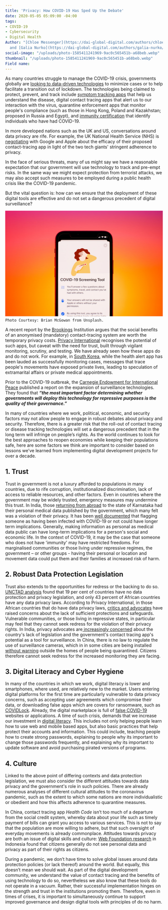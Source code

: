 ```yaml
---
title: 'Privacy: How COVID-19 Has Sped Up the Debate'
date: 2020-05-05 05:09:00 -04:00
tags:
- COVID-19
- Cybersecurity
- Digital Health
Author: "[Chloe Messenger](https://dai-global-digital.com/authors/chloe-messenger/)
  and [Galia Nurko](https://dai-global-digital.com/authors/galia-nurko/)"
social-image: "/uploads/photo-1585411241969-9ac0c565451b-a68beb.webp"
thumbnail: "/uploads/photo-1585411241969-9ac0c565451b-a68beb.webp"
Field name: 
---
```


As many countries struggle to manage the COVID-19 crisis, governments globally are [looking to data-driven technologies](https://www.bloomberg.com/news/articles/2020-04-30/the-world-embraces-contact-tracing-technology-to-fight-covid-19?utm_campaign=The%20Interface&utm_medium=email&utm_source=Revue%20newsletter) to minimize cases or to help facilitate a transition out of lockdown. The technologies being claimed to protect, prevent, and track include [symptom tracking apps](corona.asan.gov.af) that help us understand the disease, digital contact tracing apps that alert us to our interaction with the virus, quarantine enforcement apps that monitor people's compliance (such as those in Hong Kong, Poland and Kazakhstan; proposed in Russia and Egypt), and [immunity certification](https://www.ukauthority.com/articles/open-university-develops-digital-certificate-for-covid-19-immunity/) that identify individuals who have had COVID-19.

In more developed nations such as the UK and US, conversations around data privacy are rife. For example, the UK National Health Service (NHS) is [negotiating](https://www.bbc.co.uk/news/technology-52441428) with Google and Apple about the efficacy of their proposed contact-tracing app in light of the two tech giants' stringent adherence to privacy.

In the face of serious threats, many of us might say we have a reasonable expectation that our government will use technology to track and pre-empt risks. In the same way we might expect protection from terrorist attacks, we may also accept such measures to be employed during a public health crisis like the COVID-19 pandemic.

But the vital question is: how can we ensure that the deployment of these digital tools are effective and do not set a dangerous precedent of digital surveillance?

<!--more-->

![photo-1585411241969-9ac0c565451b.webp](/uploads/photo-1585411241969-9ac0c565451b.webp)`Photo Courtesy: Brian McGowan from Unsplash.`

A recent report by the [Brookings](https://www.brookings.edu/research/freedom-and-privacy-in-the-time-of-coronavirus/) Institution argues that the social benefits of an anonymised (mandatory) contact-tracing system are worth the temporary privacy costs. [Privacy International](https://privacyinternational.org/long-read/3675/theres-app-coronavirus-apps) recognises the potential of such apps, but caveat with the need for trust, built through vigilant monitoring, scrutiny, and testing. We have already seen how these apps do and do not work. For example, in [South Korea](https://www.theguardian.com/world/2020/mar/06/more-scary-than-coronavirus-south-koreas-health-alerts-expose-private-lives), while the health alert app has been lauded as successfully monitoring cases, messages that trace people's movements have exposed private lives, leading to speculation of extramarital affairs or private medical appointments.

Prior to the COVID-19 outbreak, the [Carnegie Endowment for International Peace](https://carnegieendowment.org/2019/09/17/global-expansion-of-ai-surveillance-pub-79847) published a report on the expansion of surveillance technologies. They found that ***“the most important factor determining whether governments will deploy this technology for repressive purposes is the quality of their governance.”***

In many of countries where we work, political, economic, and security factors may not allow people to engage in robust debates about privacy and security. Therefore, there is a greater risk that the roll-out of contact tracing or disease tracking technologies will set a dangerous precedent that in the long term will infringe on people’s rights. As the world continues to look for the best approaches to reopen economies while keeping their populations safe, here are some factors we think are important to consider based on lessons we’ve learned from implementing digital development projects for over a decade.

## 1. Trust

Trust in government is not a luxury afforded to populations in many countries, due to rife corruption, institutionalized discrimination, lack of access to reliable resources, and other factors. Even in countries where the government may be widely trusted, emergency measures may undermine this trust. In India, those [returning from abroad](https://www.news18.com/news/india/privacy-not-a-concern-checking-virus-spread-is-ktaka-govt-publishes-details-of-foreign-returnees-2550835.html) to the state of Karnataka had their personal medical data published by the government, which many felt was a violation of their privacy. It has been [well documented](https://onezero.medium.com/immunity-passports-could-create-a-new-category-of-privilege-2f70ce1b905) that flagging someone as having been infected with COVID-19 or not could have longer term implications. Generally, making information as personal as medical data public can have long-term implications for a person's social and economic life. In the context of COVID-19, it may be the case that someone who does not have 'immunity' may have restricted freedoms. For marginalised communities or those living under repressive regimes, the government – or other groups - having their personal or location and movement data could put them and their families at increased risk of harm.

## 2. Robust Data Protection Legislation

Trust also extends to the opportunities for redress or the backing to do so. [UNCTAD analysis](https://unctad.org/en/Pages/DTL/STI_and_ICTs/ICT4D-Legislation/eCom-Data-Protection-Laws.aspx) found that 19 per cent of countries have no data protection and privacy legislation, and only 43 percent of African countries have any data privacy laws. According to Privacy International, in those African countries that do have data privacy laws, [critics and advocates](https://privacyinternational.org/long-read/3109/africa-sim-card-registration-only-increases-monitoring-and-exclusion) have raised concerns about the lack of sufficient protections and safeguards. Vulnerable communities, or those living in repressive states, in particular may feel that they cannot seek redress for the violation of their privacy rights. In India, privacy advocates are[ increasingly concerned](https://www.buzzfeednews.com/article/pranavdixit/for-a-billion-indians-the-governments-voluntary-contact?utm_campaign=The%2520Interface&utm_medium=email&utm_source=Revue%2520newsletter) about the country's lack of legislation and the government's contact tracing app's potential as a tool for surveillance. In China, there is no law to regulate the use of surveillance cameras, which in in some cities are being installed [without warning](https://edition.cnn.com/2020/04/27/asia/cctv-cameras-china-hnk-intl/index.html?utm_campaign=The%20Interface&utm_medium=email&utm_source=Revue%20newsletter) outside the homes of people being quarantined. Citizens therefore cannot seek redress for the increased monitoring they are facing.

## 3. Digital Literacy and Cyber Hygiene

In many of the countries in which we work, digital literacy is lower and smartphones, where used, are relatively new to the market. Users entering digital platforms for the first time are particularly vulnerable to data privacy concerns, such as accepting user agreements which compromise their data, or downloading false apps which are covers for ransomware, such as [COVIDLock](https://www.domaintools.com/resources/blog/covidlock-mobile-coronavirus-tracking-app-coughs-up-ransomware). Already, the digital marketplace is full of [false COVID-19](https://www.zdnet.com/article/thousands-of-covid-19-scam-and-malware-sites-are-being-created-on-a-daily-basis/) websites or applications. A time of such crisis, demands that we increase our investment in [digital literacy](https://dai-global-digital.com/the-missing-digital-principle-educate-the-user.html). This includes not only helping people learn how to use web and mobile based apps, but also basic practices that help protect their accounts and information. This could include, teaching people how to create strong passwords, explaining to people why its important to change those passwords frequently, and explaining why its important to update software and avoid purchasing pirated versions of programs.

## 4. Culture

Linked to the above point of differing contexts and data protection legislation, we must also consider the different attitudes towards data privacy and the government's role in such policies. There are already numerous analyses of different cultural attitudes to the coronavirus pandemic, such as the extent to which some nations are more individualistic or obedient and how this affects adherence to quarantine measures.

In China, contact tracing app *Health Code* isn’t too much of a departure from the social credit system, whereby data about your life such as timely payment of bills can grant you access to various services. This is not to say that the population are more willing to adhere, but that such oversight of everyday movements is already commonplace. Attitudes towards privacy are both an issue of digital skills and culture: [Web Foundation research](https://webfoundation.org/2019/10/personal-data-protection-in-indonesia-the-long-road-to-effective-implementation/) in Indonesia found that citizens generally do not see personal data and privacy as part of their rights as citizens.

During a pandemic, we don’t have time to solve global issues around data protection policies (or lack thereof) around the world. But equally, this doesn’t mean we should wait. As part of the digital development community, we understand the value of contact tracing and the benefits of using technology to do so, nevertheless we also know that these tools do not operate in a vacuum. Rather, their successful implementation hinges on the strength and trust in the institutions promoting them. Therefore, even in times of crises, it is important to simultaneously continue to support improved governance and design digital tools with principles of do no harm.